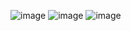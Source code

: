 ![image](https://user-images.githubusercontent.com/40969203/102780221-e5a93280-43d8-11eb-8a7c-09264bd07112.png)
![image](https://user-images.githubusercontent.com/40969203/102780256-f5c11200-43d8-11eb-9c22-c54692255bf4.png)
![image](https://user-images.githubusercontent.com/40969203/102780283-fd80b680-43d8-11eb-85ad-771368156957.png)
